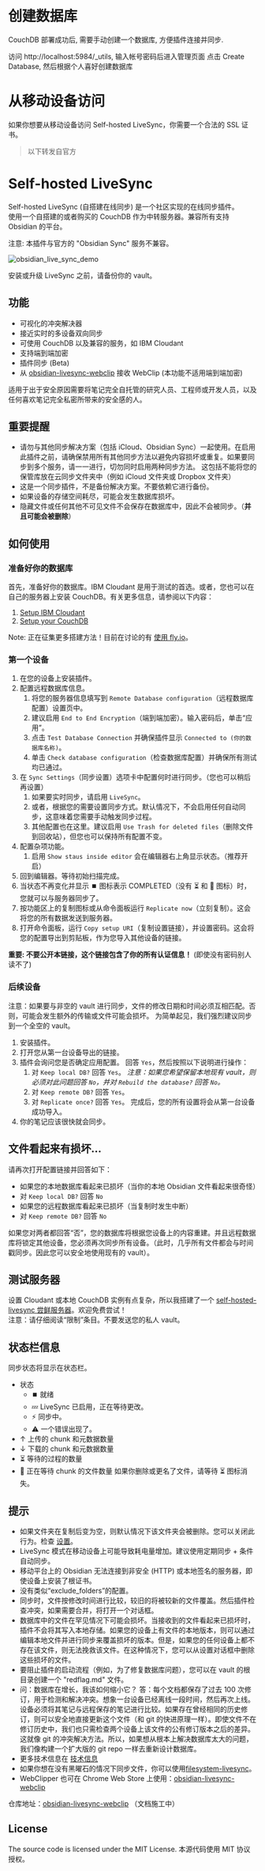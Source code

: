 # 创建数据库
CouchDB 部署成功后, 需要手动创建一个数据库, 方便插件连接并同步.

访问 http://localhost:5984/_utils, 输入帐号密码后进入管理页面
点击 Create Database, 然后根据个人喜好创建数据库
# 从移动设备访问
如果你想要从移动设备访问 Self-hosted LiveSync，你需要一个合法的 SSL 证书。


> 以下转发自官方
# Self-hosted LiveSync

Self-hosted LiveSync (自搭建在线同步) 是一个社区实现的在线同步插件。  
使用一个自搭建的或者购买的 CouchDB 作为中转服务器。兼容所有支持 Obsidian 的平台。

注意: 本插件与官方的 "Obsidian Sync" 服务不兼容。

![obsidian_live_sync_demo](https://user-images.githubusercontent.com/45774780/137355323-f57a8b09-abf2-4501-836c-8cb7d2ff24a3.gif)

安装或升级 LiveSync 之前，请备份你的 vault。

## 功能

-   可视化的冲突解决器
-   接近实时的多设备双向同步
-   可使用 CouchDB 以及兼容的服务，如 IBM Cloudant
-   支持端到端加密
-   插件同步 (Beta)
-   从 [obsidian-livesync-webclip](https://chrome.google.com/webstore/detail/obsidian-livesync-webclip/jfpaflmpckblieefkegjncjoceapakdf) 接收 WebClip (本功能不适用端到端加密)

适用于出于安全原因需要将笔记完全自托管的研究人员、工程师或开发人员，以及任何喜欢笔记完全私密所带来的安全感的人。

## 重要提醒

-   请勿与其他同步解决方案（包括 iCloud、Obsidian Sync）一起使用。在启用此插件之前，请确保禁用所有其他同步方法以避免内容损坏或重复。如果要同步到多个服务，请一一进行，切勿同时启用两种同步方法。
    这包括不能将您的保管库放在云同步文件夹中（例如 iCloud 文件夹或 Dropbox 文件夹）
-   这是一个同步插件，不是备份解决方案。不要依赖它进行备份。
-   如果设备的存储空间耗尽，可能会发生数据库损坏。
-   隐藏文件或任何其他不可见文件不会保存在数据库中，因此不会被同步。（**并且可能会被删除**）

## 如何使用

### 准备好你的数据库

首先，准备好你的数据库。IBM Cloudant 是用于测试的首选。或者，您也可以在自己的服务器上安装 CouchDB。有关更多信息，请参阅以下内容：
1. [Setup IBM Cloudant](docs/setup_cloudant.md)
2. [Setup your CouchDB](docs/setup_own_server_cn.md)

Note: 正在征集更多搭建方法！目前在讨论的有 [使用 fly.io](https://github.com/vrtmrz/obsidian-livesync/discussions/85)。

### 第一个设备

1. 在您的设备上安装插件。
2. 配置远程数据库信息。
	1. 将您的服务器信息填写到 `Remote Database configuration`（远程数据库配置）设置页中。
	2. 建议启用 `End to End Encryption`（端到端加密）。输入密码后，单击“应用”。
	3. 点击 `Test Database Connection` 并确保插件显示 `Connected to (你的数据库名称)`。
	4. 单击 `Check database configuration`（检查数据库配置）并确保所有测试均已通过。
3. 在 `Sync Settings`（同步设置）选项卡中配置何时进行同步。（您也可以稍后再设置）
	1. 如果要实时同步，请启用 `LiveSync`。
	2. 或者，根据您的需要设置同步方式。默认情况下，不会启用任何自动同步，这意味着您需要手动触发同步过程。
	3. 其他配置也在这里。建议启用 `Use Trash for deleted files`（删除文件到回收站），但您也可以保持所有配置不变。
4. 配置杂项功能。
	1. 启用 `Show staus inside editor` 会在编辑器右上角显示状态。（推荐开启）
5. 回到编辑器。等待初始扫描完成。
6. 当状态不再变化并显示 ⏹️ 图标表示 COMPLETED（没有 ⏳ 和 🧩 图标）时，您就可以与服务器同步了。
7. 按功能区上的复制图标或从命令面板运行 `Replicate now`（立刻复制）。这会将您的所有数据发送到服务器。
8. 打开命令面板，运行 `Copy setup URI`（复制设置链接），并设置密码。这会将您的配置导出到剪贴板，作为您导入其他设备的链接。

**重要: 不要公开本链接，这个链接包含了你的所有认证信息！** (即使没有密码别人读不了)

### 后续设备

注意：如果要与非空的 vault 进行同步，文件的修改日期和时间必须互相匹配。否则，可能会发生额外的传输或文件可能会损坏。
为简单起见，我们强烈建议同步到一个全空的 vault。

1. 安装插件。
2. 打开您从第一台设备导出的链接。
3. 插件会询问您是否确定应用配置。 回答 `Yes`，然后按照以下说明进行操作：
	1. 对 `Keep local DB?` 回答 `Yes`。
	*注意：如果您希望保留本地现有 vault，则必须对此问题回答 `No`，并对 `Rebuild the database?` 回答 `No`。*
	2. 对 `Keep remote DB?` 回答 `Yes`。
	3. 对 `Replicate once?` 回答 `Yes`。
	完成后，您的所有设置将会从第一台设备成功导入。
4. 你的笔记应该很快就会同步。

## 文件看起来有损坏...

请再次打开配置链接并回答如下：
- 如果您的本地数据库看起来已损坏（当你的本地 Obsidian 文件看起来很奇怪）
- 对 `Keep local DB?` 回答 `No`
- 如果您的远程数据库看起来已损坏（当复制时发生中断）
- 对  `Keep remote DB?` 回答 `No`

如果您对两者都回答“否”，您的数据库将根据您设备上的内容重建。并且远程数据库将锁定其他设备，您必须再次同步所有设备。（此时，几乎所有文件都会与时间戳同步。因此您可以安全地使用现有的 vault）。

## 测试服务器

设置 Cloudant 或本地 CouchDB 实例有点复杂，所以我搭建了一个 [self-hosted-livesync 尝鲜服务器](https://olstaste.vrtmrz.net/)。欢迎免费尝试！  
注意：请仔细阅读“限制”条目。不要发送您的私人 vault。

## 状态栏信息

同步状态将显示在状态栏。

-   状态
    -   ⏹️ 就绪
    -   💤 LiveSync 已启用，正在等待更改。
    -   ⚡️ 同步中。
    -   ⚠ 一个错误出现了。
-   ↑ 上传的 chunk 和元数据数量
-   ↓ 下载的 chunk 和元数据数量
-   ⏳ 等待的过程的数量
-   🧩 正在等待 chunk 的文件数量
如果你删除或更名了文件，请等待 ⏳ 图标消失。


## 提示

- 如果文件夹在复制后变为空，则默认情况下该文件夹会被删除。您可以关闭此行为。检查 [设置](docs/settings.md)。
- LiveSync 模式在移动设备上可能导致耗电量增加。建议使用定期同步 + 条件自动同步。
- 移动平台上的 Obsidian 无法连接到非安全 (HTTP) 或本地签名的服务器，即使设备上安装了根证书。
- 没有类似“exclude_folders”的配置。
- 同步时，文件按修改时间进行比较，较旧的将被较新的文件覆盖。然后插件检查冲突，如果需要合并，将打开一个对话框。
- 数据库中的文件在罕见情况下可能会损坏。当接收到的文件看起来已损坏时，插件不会将其写入本地存储。如果您的设备上有文件的本地版本，则可以通过编辑本地文件并进行同步来覆盖损坏的版本。但是，如果您的任何设备上都不存在该文件，则无法挽救该文件。在这种情况下，您可以从设置对话框中删除这些损坏的文件。
- 要阻止插件的启动流程（例如，为了修复数据库问题），您可以在 vault 的根目录创建一个 "redflag.md" 文件。
- 问：数据库在增长，我该如何缩小它？
    答：每个文档都保存了过去 100 次修订，用于检测和解决冲突。想象一台设备已经离线一段时间，然后再次上线。设备必须将其笔记与远程保存的笔记进行比较。如果存在曾经相同的历史修订，则可以安全地直接更新这个文件（和 git 的快进原理一样）。即使文件不在修订历史中，我们也只需检查两个设备上该文件的公有修订版本之后的差异。这就像 git 的冲突解决方法。所以，如果想从根本上解决数据库太大的问题，我们像构建一个扩大版的 git repo 一样去重新设计数据库。
- 更多技术信息在 [技术信息](docs/tech_info.md)
- 如果你想在没有黑曜石的情况下同步文件，你可以使用[filesystem-livesync](https://github.com/vrtmrz/filesystem-livesync)。
- WebClipper 也可在 Chrome Web Store 上使用：[obsidian-livesync-webclip](https://chrome.google.com/webstore/detail/obsidian-livesync-webclip/jfpaflmpckblieefkegjncjoceapakdf)


仓库地址：[obsidian-livesync-webclip](https://github.com/vrtmrz/obsidian-livesync-webclip) （文档施工中）

## License

The source code is licensed under the MIT License.
本源代码使用 MIT 协议授权。